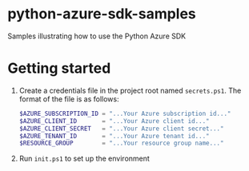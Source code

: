 # python-azure-sdk-samples

Samples illustrating how to use the Python Azure SDK

# Getting started

1. Create a credentials file in the project root named `secrets.ps1`. The format of the file is as follows:

    ```ps1
    $AZURE_SUBSCRIPTION_ID = "...Your Azure subscription id..."
    $AZURE_CLIENT_ID       = "...Your Azure client id..."
    $AZURE_CLIENT_SECRET   = "...Your Azure client secret..."
    $AZURE_TENANT_ID       = "...Your Azure tenant id..."
    $RESOURCE_GROUP        = "...Your resource group name..."
    ```

1. Run `init.ps1` to set up the environment
